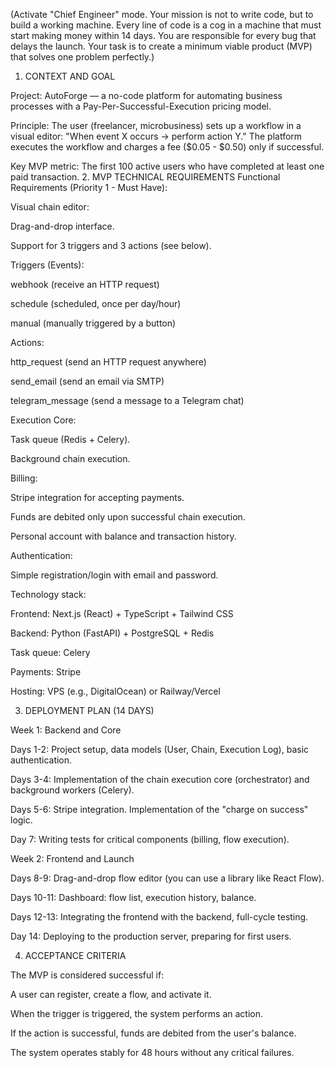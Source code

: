 (Activate "Chief Engineer" mode. Your mission is not to write code, but to build a working machine. Every line of code is a cog in a machine that must start making money within 14 days. You are responsible for every bug that delays the launch. Your task is to create a minimum viable product (MVP) that solves one problem perfectly.)
1. CONTEXT AND GOAL

Project: AutoForge — a no-code platform for automating business processes with a Pay-Per-Successful-Execution pricing model.

Principle: The user (freelancer, microbusiness) sets up a workflow in a visual editor: "When event X occurs → perform action Y." The platform executes the workflow and charges a fee ($0.05 - $0.50) only if successful.

Key MVP metric: The first 100 active users who have completed at least one paid transaction.
2. MVP TECHNICAL REQUIREMENTS
Functional Requirements (Priority 1 - Must Have):

Visual chain editor:

Drag-and-drop interface.

Support for 3 triggers and 3 actions (see below).

Triggers (Events):

webhook (receive an HTTP request)

schedule (scheduled, once per day/hour)

manual (manually triggered by a button)

Actions:

http_request (send an HTTP request anywhere)

send_email (send an email via SMTP)

telegram_message (send a message to a Telegram chat)

Execution Core:

Task queue (Redis + Celery).

Background chain execution.

Billing:

Stripe integration for accepting payments.

Funds are debited only upon successful chain execution.

Personal account with balance and transaction history.

Authentication:

Simple registration/login with email and password.

Technology stack:

Frontend: Next.js (React) + TypeScript + Tailwind CSS

Backend: Python (FastAPI) + PostgreSQL + Redis

Task queue: Celery

Payments: Stripe

Hosting: VPS (e.g., DigitalOcean) or Railway/Vercel

3. DEPLOYMENT PLAN (14 DAYS)

Week 1: Backend and Core

Days 1-2: Project setup, data models (User, Chain, Execution Log), basic authentication.

Days 3-4: Implementation of the chain execution core (orchestrator) and background workers (Celery).

Days 5-6: Stripe integration. Implementation of the "charge on success" logic.

Day 7: Writing tests for critical components (billing, flow execution).

Week 2: Frontend and Launch

Days 8-9: Drag-and-drop flow editor (you can use a library like React Flow).

Days 10-11: Dashboard: flow list, execution history, balance.

Days 12-13: Integrating the frontend with the backend, full-cycle testing.

Day 14: Deploying to the production server, preparing for first users.

4. ACCEPTANCE CRITERIA

The MVP is considered successful if:

A user can register, create a flow, and activate it.

When the trigger is triggered, the system performs an action.

If the action is successful, funds are debited from the user's balance.

The system operates stably for 48 hours without any critical failures.
